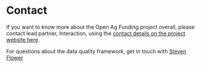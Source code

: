Contact
=======

If you want to know more about the Open Ag Funding project overall, please contact lead partner, Interaction, using the [contact details on the project website here](https://www.interaction.org/project/open-ag-funding/overview).

For questions about the data quality framework, get in touch with [Steven Flower](mailto:steven.flower@opendataservices.coop)